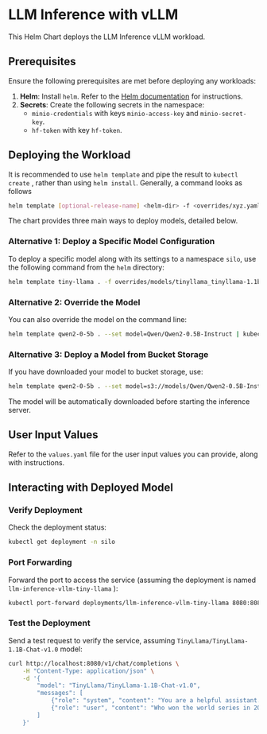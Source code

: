 # LLM Inference with vLLM

This Helm Chart deploys the LLM Inference vLLM workload.

## Prerequisites

Ensure the following prerequisites are met before deploying any workloads:

1. **Helm**: Install `helm`. Refer to the [Helm documentation](https://helm.sh/) for instructions.
2. **Secrets**: Create the following secrets in the namespace:
    - `minio-credentials` with keys `minio-access-key` and `minio-secret-key`.
    - `hf-token` with key `hf-token`.

## Deploying the Workload

It is recommended to use `helm template` and pipe the result to `kubectl create` , rather than using `helm install`. Generally, a command looks as follows

```bash
helm template [optional-release-name] <helm-dir> -f <overrides/xyz.yaml> --set <name>=<value> | kubectl apply -n <namespace> -f -
```

The chart provides three main ways to deploy models, detailed below.

### Alternative 1: Deploy a Specific Model Configuration

To deploy a specific model along with its settings to a namespace `silo`, use the following command from the `helm` directory:

```bash
helm template tiny-llama . -f overrides/models/tinyllama_tinyllama-1.1b-chat-v1.0.yaml | kubectl apply -n silo -f -
```

### Alternative 2: Override the Model

You can also override the model on the command line:

```bash
helm template qwen2-0-5b . --set model=Qwen/Qwen2-0.5B-Instruct | kubectl apply -n silo -f -
```

### Alternative 3: Deploy a Model from Bucket Storage

If you have downloaded your model to bucket storage, use:

```bash
helm template qwen2-0-5b . --set model=s3://models/Qwen/Qwen2-0.5B-Instruct | kubectl apply -n silo -f -
```

The model will be automatically downloaded before starting the inference server.

## User Input Values

Refer to the `values.yaml` file for the user input values you can provide, along with instructions.

## Interacting with Deployed Model

### Verify Deployment

Check the deployment status:

```bash
kubectl get deployment -n silo
```

### Port Forwarding

Forward the port to access the service (assuming the deployment is named `llm-inference-vllm-tiny-llama` ):

```bash
kubectl port-forward deployments/llm-inference-vllm-tiny-llama 8080:8080 -n silo
```

### Test the Deployment

Send a test request to verify the service, assuming `TinyLlama/TinyLlama-1.1B-Chat-v1.0` model:

```bash
curl http://localhost:8080/v1/chat/completions \
    -H "Content-Type: application/json" \
    -d '{
        "model": "TinyLlama/TinyLlama-1.1B-Chat-v1.0",
        "messages": [
            {"role": "system", "content": "You are a helpful assistant."},
            {"role": "user", "content": "Who won the world series in 2020?"}
        ]
    }'
```
